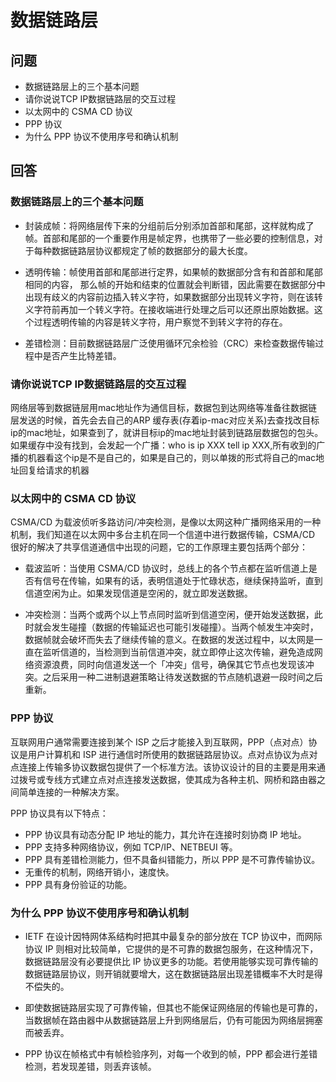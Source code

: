 # 数据链路层

## 问题

* 数据链路层上的三个基本问题
* 请你说说TCP IP数据链路层的交互过程
* 以太网中的 CSMA CD 协议
* PPP 协议
* 为什么 PPP 协议不使用序号和确认机制

## 回答

### 数据链路层上的三个基本问题

* 封装成帧：将网络层传下来的分组前后分别添加首部和尾部，这样就构成了帧。首部和尾部的一个重要作用是帧定界，也携带了一些必要的控制信息，对于每种数据链路层协议都规定了帧的数据部分的最大长度。

* 透明传输：帧使用首部和尾部进行定界，如果帧的数据部分含有和首部和尾部相同的内容， 那么帧的开始和结束的位置就会判断错，因此需要在数据部分中出现有歧义的内容前边插入转义字符，如果数据部分出现转义字符，则在该转义字符前再加一个转义字符。在接收端进行处理之后可以还原出原始数据。这个过程透明传输的内容是转义字符，用户察觉不到转义字符的存在。

* 差错检测：目前数据链路层广泛使用循环冗余检验（CRC）来检查数据传输过程中是否产生比特差错。

### 请你说说TCP IP数据链路层的交互过程

网络层等到数据链层用mac地址作为通信目标，数据包到达网络等准备往数据链层发送的时候，首先会去自己的ARP 缓存表(存着ip-mac对应关系)去查找改目标ip的mac地址，如果查到了，就讲目标ip的mac地址封装到链路层数据包的包头。如果缓存中没有找到，会发起一个广播：who is ip XXX tell ip XXX,所有收到的广播的机器看这个ip是不是自己的，如果是自己的，则以单拨的形式将自己的mac地址回复给请求的机器

### 以太网中的 CSMA CD 协议

CSMA/CD 为载波侦听多路访问/冲突检测，是像以太网这种广播网络采用的一种机制，我们知道在以太网中多台主机在同一个信道中进行数据传输，CSMA/CD 很好的解决了共享信道通信中出现的问题，它的工作原理主要包括两个部分：

* 载波监听：当使用 CSMA/CD 协议时，总线上的各个节点都在监听信道上是否有信号在传输，如果有的话，表明信道处于忙碌状态，继续保持监听，直到信道空闲为止。如果发现信道是空闲的，就立即发送数据。

* 冲突检测：当两个或两个以上节点同时监听到信道空闲，便开始发送数据，此时就会发生碰撞（数据的传输延迟也可能引发碰撞）。当两个帧发生冲突时，数据帧就会破坏而失去了继续传输的意义。在数据的发送过程中，以太网是一直在监听信道的，当检测到当前信道冲突，就立即停止这次传输，避免造成网络资源浪费，同时向信道发送一个「冲突」信号，确保其它节点也发现该冲突。之后采用一种二进制退避策略让待发送数据的节点随机退避一段时间之后重新。

### PPP 协议

互联网用户通常需要连接到某个 ISP 之后才能接入到互联网，PPP（点对点）协议是用户计算机和 ISP 进行通信时所使用的数据链路层协议。点对点协议为点对点连接上传输多协议数据包提供了一个标准方法。该协议设计的目的主要是用来通过拨号或专线方式建立点对点连接发送数据，使其成为各种主机、网桥和路由器之间简单连接的一种解决方案。

PPP 协议具有以下特点：

* PPP 协议具有动态分配 IP 地址的能力，其允许在连接时刻协商 IP 地址。
* PPP 支持多种网络协议，例如 TCP/IP、NETBEUI 等。
* PPP 具有差错检测能力，但不具备纠错能力，所以 PPP 是不可靠传输协议。
* 无重传的机制，网络开销小，速度快。
* PPP 具有身份验证的功能。

### 为什么 PPP 协议不使用序号和确认机制

* IETF 在设计因特网体系结构时把其中最复杂的部分放在 TCP 协议中，而网际协议 IP 则相对比较简单，它提供的是不可靠的数据包服务，在这种情况下，数据链路层没有必要提供比 IP 协议更多的功能。若使用能够实现可靠传输的数据链路层协议，则开销就要增大，这在数据链路层出现差错概率不大时是得不偿失的。

* 即使数据链路层实现了可靠传输，但其也不能保证网络层的传输也是可靠的，当数据帧在路由器中从数据链路层上升到网络层后，仍有可能因为网络层拥塞而被丢弃。

* PPP 协议在帧格式中有帧检验序列，对每一个收到的帧，PPP 都会进行差错检测，若发现差错，则丢弃该帧。
